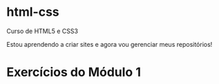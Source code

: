 # html-css
 Curso de HTML5 e CSS3

Estou aprendendo a criar sites e agora vou gerenciar meus repositórios!

<h1>Exercícios do Módulo 1<h1>
<a href="https://hiuryespidola.github.io/html-css/modulo-1/desafios/d001" Executar o exercício 001>
<a href="https://hiuryespidola.github.io/html-css/modulo-1/desafios/d002" Executar o exercício 002>
<a href="https://hiuryespidola.github.io/html-css/modulo-1/desafios/d003" Executar o exercício 003>
<a href="https://hiuryespidola.github.io/html-css/modulo-1/desafios/d004" Executar o exercício 004>
<a href="https://hiuryespidola.github.io/html-css/modulo-1/desafios/d005" Executar o exercício 005>
<a href="https://hiuryespidola.github.io/html-css/modulo-1/desafios/d006" Executar o exercício 006>
<a href="https://hiuryespidola.github.io/html-css/modulo-1/desafios/d007" Executar o exercício 007>
<a href="https://hiuryespidola.github.io/html-css/modulo-1/desafios/d008" Executar o exercício 008>
<a href="https://hiuryespidola.github.io/html-css/modulo-1/desafios/d009" Executar o exercício 009>